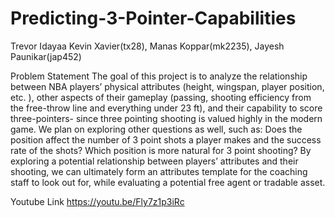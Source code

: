 # Predicting-3-Pointer-Capabilities

Trevor Idayaa Kevin Xavier(tx28), Manas Koppar(mk2235), Jayesh Paunikar(jap452)

Problem Statement
The goal of this project is to analyze the relationship between NBA players’ physical attributes (height, wingspan, player position, etc. ), other aspects of their gameplay (passing, shooting efficiency from the free-throw line and everything under 23 ft), and their capability to score three-pointers- since three pointing shooting is valued highly in the modern game. We plan on exploring other questions as well, such as: Does the position affect the number of 3 point shots a player makes and the success rate of the shots? Which position is more natural for 3 point shooting? By exploring a potential relationship between players’ attributes and their shooting, we can ultimately form an attributes template for the coaching staff to look out for, while evaluating a potential free agent or tradable asset.

Youtube Link
https://youtu.be/Fly7z1p3iRc
